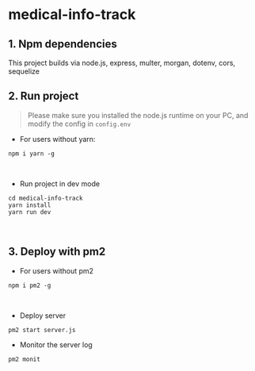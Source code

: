 # medical-info-track

## 1. Npm dependencies
This project builds via node.js, express, multer, morgan, dotenv, cors, sequelize
&nbsp;

## 2. Run project
> Please make sure you installed the node.js runtime on your PC, and modify the config in `config.env`

- For users without yarn:
```shell
npm i yarn -g
```
&nbsp;

- Run project in dev mode
```shell
cd medical-info-track
yarn install
yarn run dev
```
&nbsp;
## 3. Deploy with pm2
- For users without pm2
```shell
npm i pm2 -g
```
&nbsp;

- Deploy server
```shell
pm2 start server.js
```

- Monitor the server log
```
pm2 monit
```
